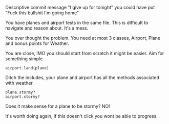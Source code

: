 Descriptive commit message "I give up for tonight" you could have put "Fuck this bullshit I'm going home"

You have planes and airport tests in the same file. This is difficult to navigate and reason about. It's a mess.

You over thought the problem. You need at most 3 classes, Airport, Plane and bonus points for Weather.

You are close, IMO you should start from scratch it might be easier. Aim for something simple

```
airport.land(plane)
```

Ditch the includes, your plane and airport has all the methods associated with weather.

```
plane.stormy?
airport.stormy?

```
Does it make sense for a plane to be stormy? NO!

It's worth doing again, if this doesn't click you wont be able to progress.
